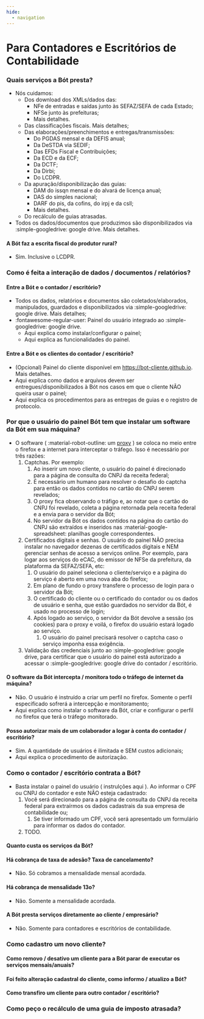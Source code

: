 ```yaml
---
hide:
  - navigation
---
```

# Para Contadores e Escritórios de Contabilidade
### Quais serviços a Bót presta?
* Nós cuidamos:
    * Dos download dos XMLs/dados das:
        * NFe de entradas e saídas junto às SEFAZ/SEFA de cada Estado;
        * NFSe junto às prefeituras;
        * Mais detalhes.
    * Das classificações fiscais. Mais detalhes;
    * Das elaborações/preenchimentos e entregas/transmissões:
        * Do PGDAS mensal e da DEFIS anual;
        * Da DeSTDA via SEDIF;
        * Das EFDs Fiscal e Contribuições;
        * Da ECD e da ECF;
        * Da DCTF;
        * Da Dirbi;
        * Do LCDPR.
    * Da apuração/disponibilização das guias:
        * DAM do issqn mensal e do alvará de licença anual;
        * DAS do simples nacional;
        * DARF do pis, da cofins, do irpj e da csll;
        * Mais detalhes.
    * Do recálculo de guias atrasadas.
* Todos os dados/documentos que produzimos são disponibilizados via :simple-googledrive: google drive. Mais detalhes.

#### A Bót faz a escrita fiscal do produtor rural?
* Sim. Inclusive o LCDPR.

### Como é feita a interação de dados / documentos / relatórios?
#### Entre a Bót e o contador / escritório?
* Todos os dados, relatórios e documentos são coletados/elaborados, manipulados, guardados e disponibilizados via :simple-googledrive: google drive. Mais detalhes;
* :fontawesome-regular-user: Painel do usuário integrado ao :simple-googledrive: google drive.
    * Aqui explica como instalar/configurar o painel;
    * Aqui explica as funcionalidades do painel.

#### Entre a Bót e os clientes do contador / escritório?
* (Opcional) Painel do cliente disponível em <a href="https://bot-cliente.github.io/" target="_blank">https://bot-cliente.github.io</a>. Mais detalhes.
* Aqui explica como dados e arquivos devem ser entregues/disponibilizados à Bót nos casos em que o cliente NÃO queira usar o painel;
* Aqui explica os procedimentos para as entregas de guias e o registro de protocolo.

### Por que o usuário do painel Bót tem que instalar um software da Bót em sua máquina?
* O software ( :material-robot-outline: um <a href="https://pt.wikipedia.org/wiki/Proxy" target="_blank">proxy</a> ) se coloca no meio entre o firefox e a internet para interceptar o tráfego. Isso é necessário por três razões:
    1. Captchas. Por exemplo:
        1. Ao inserir um novo cliente, o usuário do painel é direcionado para a página de consulta do CNPJ da receita federal;
        1. É necessário um humano para resolver o desafio do captcha para então os dados contidos no cartão do CNPJ serem revelados;
        1. O proxy fica observando o tráfigo e, ao notar que o cartão do CNPJ foi revelado, coleta a página retornada pela receita federal e a envia para o servidor da Bót;
        1. No servidor da Bót os dados contidos na página do cartão do CNPJ são extraídos e inseridos nas :material-google-spreadsheet: planilhas google correspondentes.
    1. Certificados digitais e senhas. O usuário do painel NÃO precisa instalar no navegador dezenas de certificados digitais e NEM gerenciar senhas de acesso a serviços online. Por exemplo, para logar aos serviços do eCAC, do emissor de NFSe da prefeitura, da plataforma da SEFAZ/SEFA, etc:
        1. O usuário do painel seleciona o cliente/serviço e a página do serviço é aberto em uma nova aba do firefox;
        1. Em plano de fundo o proxy transfere o processo de login para o servidor da Bót;
        1. O certificado do cliente ou o certificado do contador ou os dados de usuário e senha, que estão guardados no servidor da Bót, é usado no processo de login;
        1. Após logado ao serviço, o servidor da Bót devolve a sessão (os cookies) para o proxy e voilá, o firefox do usuário estará logado ao serviço.
            1. O usuário do painel precisará resolver o captcha caso o serviço imponha essa exigência.
    1. Validação das credenciais junto ao :simple-googledrive: google drive, para certificar que o usuário do painel está autorizado a acessar o :simple-googledrive: google drive do contador / escritório.

#### O software da Bót intercepta / monitora todo o tráfego de internet da máquina?
* Não. O usuário é instruído a criar um perfil no firefox. Somente o perfil especificado sofrerá a intercepção e monitoramento;
* Aqui explica como instalar o software da Bót, criar e configurar o perfil no firefox que terá o tráfego monitorado.

#### Posso autorizar mais de um colaborador a logar à conta do contador / escritório?
* Sim. A quantidade de usuários é ilimitada e SEM custos adicionais;
* Aqui explica o procedimento de autorização.

### Como o contador / escritório contrata a Bót?
* Basta instalar o painel do usuário ( instrulções aqui ). Ao informar o CPF ou CNPJ do contador e este NÃO esteja cadastrado:
    1. Você será direcionado para a página de consulta do CNPJ da receita federal para extraírmos os dados cadastrais da sua empresa de contabilidade ou;
        1. Se tiver informado um CPF, você será apresentado um formulário para informar os dados do contador.
    1. TODO.

#### Quanto custa os serviços da Bót?

#### Há cobrança de taxa de adesão? Taxa de cancelamento?
* Não. Só cobramos a mensalidade mensal acordada.

#### Há cobrança de mensalidade 13o?
* Não. Somente a mensalidade acordada.

#### A Bót presta serviços diretamente ao cliente / empresário?
* Não. Somente para contadores e escritórios de contabilidade.

### Como cadastro um novo cliente?
#### Como removo / desativo um cliente para a Bót parar de executar os serviços mensais/anuais?
#### Foi feito alteração cadastral do cliente, como informo / atualizo a Bót?
#### Como transfiro um cliente para outro contador / escritório?
### Como peço o recálculo de uma guia de imposto atrasada?